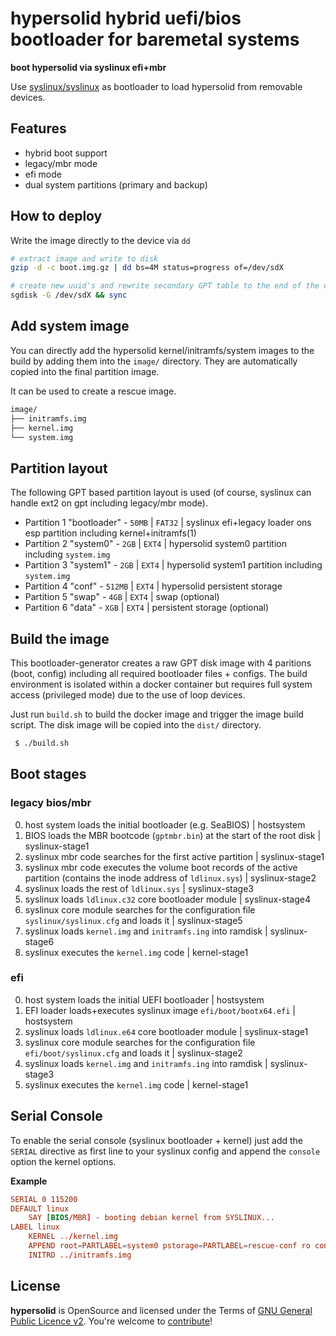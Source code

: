 hypersolid hybrid uefi/bios bootloader for baremetal systems
===================================================================

**boot hypersolid via syslinux efi+mbr**

Use [syslinux/syslinux](https://wiki.syslinux.org/wiki/index.php?title=syslinux) as bootloader to load hypersolid from removable devices.

Features
----------------------------

* hybrid boot support
* legacy/mbr mode
* efi mode
* dual system partitions (primary and backup)

How to deploy
----------------------------

Write the image directly to the device via `dd`

```bash
# extract image and write to disk
gzip -d -c boot.img.gz | dd bs=4M status=progress of=/dev/sdX

# create new uuid's and rewrite secondary GPT table to the end of the disk
sgdisk -G /dev/sdX && sync
```

Add system image
----------------------------

You can directly add the hypersolid kernel/initramfs/system images to the build by adding them into the `image/` directory. They are automatically copied into the final partition image. 

It can be used to create a rescue image.

```bash
image/
├── initramfs.img
├── kernel.img
└── system.img
```

Partition layout
----------------------------

The following GPT based partition layout is used (of course, syslinux can handle ext2 on gpt including legacy/mbr mode).

* Partition 1 "bootloader" - `50MB`  | `FAT32` | syslinux efi+legacy loader ons esp partition including kernel+initramfs(1)
* Partition 2 "system0"    - `2GB`   | `EXT4`  | hypersolid system0 partition including `system.img`
* Partition 3 "system1"    - `2GB`   | `EXT4`  | hypersolid system1 partition including `system.img`
* Partition 4 "conf"       - `512MB` | `EXT4`  | hypersolid persistent storage
* Partition 5 "swap"       - `4GB`   | `EXT4`  | swap (optional)
* Partition 6 "data"       - `XGB`   | `EXT4`  | persistent storage (optional)

Build the image
----------------------------

This bootloader-generator creates a raw GPT disk image with 4 paritions (boot, config) including all required bootloader files + configs. The build environment is isolated within a docker container but requires full system access (privileged mode) due to the use of loop devices.

Just run `build.sh` to build the docker image and trigger the image build script. The disk image will be copied into the `dist/` directory.

```txt
 $ ./build.sh 

```

Boot stages
----------------------------

### legacy bios/mbr ###

0. host system loads the initial bootloader (e.g. SeaBIOS) | hostsystem
1. BIOS loads the MBR bootcode (`gptmbr.bin`) at the start of the root disk | syslinux-stage1
2. syslinux mbr code searches for the first active partition | syslinux-stage1
3. syslinux mbr code executes the volume boot records of the active partition (contains the inode address of `ldlinux.sys`) | syslinux-stage2
4. syslinux loads the rest of `ldlinux.sys` | syslinux-stage3
5. syslinux loads `ldlinux.c32` core bootloader module | syslinux-stage4
6. syslinux core module searches for the configuration file `syslinux/syslinux.cfg` and loads it | syslinux-stage5
7. syslinux loads `kernel.img` and `initramfs.ing` into ramdisk | syslinux-stage6
7. syslinux executes the `kernel.img` code | kernel-stage1

### efi ###

0. host system loads the initial UEFI bootloader | hostsystem
1. EFI loader loads+executes syslinux image `efi/boot/bootx64.efi` | hostsystem
2. syslinux loads `ldlinux.e64` core bootloader module | syslinux-stage1
3. syslinux core module searches for the configuration file `efi/boot/syslinux.cfg` and loads it | syslinux-stage2
4. syslinux loads `kernel.img` and `initramfs.ing` into ramdisk | syslinux-stage3
5. syslinux executes the `kernel.img` code | kernel-stage1


Serial Console
----------------------------

To enable the serial console (syslinux bootloader + kernel) just add the `SERIAL` directive as first line to your syslinux config and append the `console` option the kernel options.

**Example**

```conf
SERIAL 0 115200
DEFAULT linux
    SAY [BIOS/MBR] - booting debian kernel from SYSLINUX...
LABEL linux
    KERNEL ../kernel.img
    APPEND root=PARTLABEL=system0 pstorage=PARTLABEL=rescue-conf ro console=tty0 console=ttyS0,115200n8
    INITRD ../initramfs.img

```

License
----------------------------

**hypersolid** is OpenSource and licensed under the Terms of [GNU General Public Licence v2](LICENSE.txt). You're welcome to [contribute](CONTRIBUTE.md)!